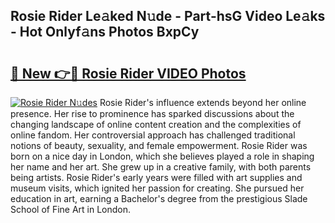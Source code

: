 ## Rosie Rider Le𝚊ked N𝚞de - Part-hsG Video Le𝚊ks - Hot Onlyf𝚊ns Photos BxpCy

# <h2><a href="http://ab15921.deff.icu/?id=Rosie+Rider">🔗 New 👉🔴 Rosie Rider VIDEO Photos</a></h2>

[![Rosie Rider N𝚞des](https://i.imgur.com/rIISA9y.gif)](http://ab15921.deff.icu/?id=Rosie+Rider)
Rosie Rider's influence extends beyond her online presence. Her rise to prominence has sparked discussions about the changing landscape of online content creation and the complexities of online fandom. Her controversial approach has challenged traditional notions of beauty, sexuality, and female empowerment. Rosie Rider was born on a nice day in London, which she believes played a role in shaping her name and her art. She grew up in a creative family, with both parents being artists. Rosie Rider's early years were filled with art supplies and museum visits, which ignited her passion for creating. She pursued her education in art, earning a Bachelor's degree from the prestigious Slade School of Fine Art in London.
